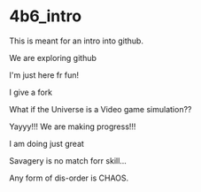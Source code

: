 # 4b6_intro
This is meant for an intro into github.

We are exploring github

I'm just here fr fun!

I give a fork

What if the Universe is a Video game simulation??

Yayyy!!! We are making progress!!!

I am doing just great

Savagery is no match forr skill...

Any form of dis-order is CHAOS. 













